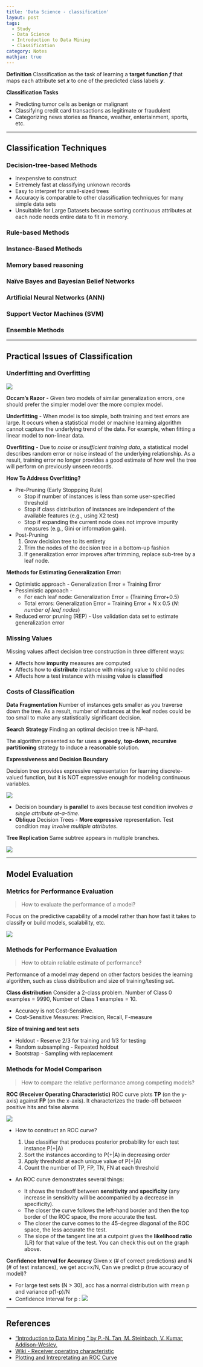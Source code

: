 ```yaml
---
title: 'Data Science - classification'
layout: post
tags:
  - Study
  - Data Science
  - Introduction to Data Mining
  - Classification
category: Notes
mathjax: true
---
```

**Definition**
Classification as the task of learning a **target function** **_f_** that maps each attribute set **_x_** to one of the predicted class labels **_y_**.

**Classification Tasks**
- Predicting tumor cells as benign or malignant
- Classifying credit card transactions as legitimate or fraudulent
- Categorizing news stories as finance, weather, entertainment, sports, etc.

<!--more-->

---

## Classification Techniques
### Decision-tree-based Methods
- Inexpensive to construct
- Extremely fast at classifying unknown records
- Easy to interpret for small-sized trees
- Accuracy is comparable to other classification techniques for many simple data sets
- Unsuitable for Large Datasets because sorting continuous attributes at each node needs entire data to fit in memory.

### Rule-based Methods
### Instance-Based Methods
### Memory based reasoning
### Naïve Bayes and Bayesian Belief Networks
### Artificial Neural Networks (ANN)
### Support Vector Machines (SVM)
### Ensemble Methods

---

## Practical Issues of Classification
### Underfitting and Overfitting

![](https://i.imgur.com/Ar1ErgU.png)

**Occam’s Razor** - Given two models of similar generalization errors,  one should prefer the simpler model over the more complex model.

**Underfitting** - When model is too simple, both training and test errors are large. It occurs when a statistical model or machine learning algorithm cannot capture the underlying trend of the data. For example, when fitting a linear model to non-linear data.

**Overfitting** - Due to _noise_ or _insufficient training data_, a statistical model describes random error or noise instead of the underlying relationship. As a result, training error no longer provides a good estimate of how well the tree will perform on previously unseen records.


**How To Address Overfitting?**
- Pre-Pruning (Early Stoppping Rule)
	- Stop if number of instances is less than some user-specified threshold
	-  Stop if class distribution of instances are independent of the available features (e.g., using X2 test)
	-   Stop if expanding the current node does not improve impurity measures (e.g., Gini or information gain).
- Post-Pruning
	1. Grow decision tree to its entirety
	2. Trim the nodes of the decision tree in a bottom-up fashion
	3. If generalization error improves after trimming, replace sub-tree by a leaf node.

**Methods for Estimating Generalization Error:**
- Optimistic approach -  Generalization Error = Training Error
- Pessimistic approach -
	- For each leaf node: Generalization Error = (Training Error+0.5) 
	- Total errors: Generalization Error = Training Error + N x 0.5 (_N: number of leaf nodes_)
- Reduced error pruning (REP) -  Use validation data set to estimate generalization error


### Missing Values
Missing values affect decision tree construction in three different ways:

- Affects how **impurity** measures are computed
- Affects how to **distribute** instance with missing value to child nodes
- Affects how a test instance with missing value is **classified**


### Costs of Classification

**Data Fragmentation**
Number of instances gets smaller as you traverse down the tree. As a result, number of instances at the leaf nodes could be too small to make any statistically significant decision.

**Search Strategy**
Finding an optimal decision tree is NP-hard.

The algorithm presented so far uses a **greedy**, **top-down**, **recursive partitioning** strategy to induce a reasonable solution.

**Expressiveness and Decision Boundary**

Decision tree provides expressive representation for learning discrete-valued function, but it is NOT expressive enough for modeling continuous variables.

![](https://i.imgur.com/vpObzLQ.png)

- Decision boundary is **parallel** to axes because test condition involves _a single attribute at-a-time_.
- **Oblique** Decision Trees -  **More expressive** representation. Test condition may _involve multiple attributes_.

**Tree Replication**
Same subtree appears in multiple branches.

![](https://i.imgur.com/EOIqIYX.png)

---

## Model Evaluation
### Metrics for Performance Evaluation
> How to evaluate the performance
 of a model?

Focus on the predictive capability of a model rather than how fast it takes to classify or build models, scalability, etc.

![](https://i.imgur.com/jdcdJRi.jpg)


### Methods for Performance Evaluation
> How to obtain reliable estimate of performance?

Performance of a model may depend on other factors besides the learning algorithm, such as class distribution and size of training/testing set.

**Class distribution**
Consider a 2-class problem. Number of Class 0 examples = 9990, Number of Class 1 examples = 10.

- Accuracy is not Cost-Sensitive. 
- Cost-Sensitive Measures: Precision, Recall, F-measure

**Size of training and test sets**
- Holdout - Reserve 2/3 for training and 1/3 for testing 
- Random subsampling - Repeated holdout
- Bootstrap - Sampling with replacement


### Methods for Model Comparison
> How to compare the relative performance among competing models?

**ROC (Receiver Operating Characteristic)**
ROC curve plots **TP** (on the y-axis) against **FP** (on the x-axis). It  characterizes the trade-off between positive hits and false alarms

![](https://i.imgur.com/yiu1gKv.png)


- How to construct an ROC curve?
    1. Use classifier that produces posterior probability for each test instance P(+\|A)
    2. Sort the instances according to P(+\|A) in decreasing order
    3. Apply threshold at each unique value of P(+\|A)
    4. Count the number of TP, FP, TN, FN at each threshold

- An ROC curve demonstrates several things:
    - It shows the tradeoff between **sensitivity** and **specificity** (any increase in sensitivity will be accompanied by a decrease in specificity).
    - The closer the curve follows the left-hand border and then the top border of the ROC space, the more accurate the test.
    - The closer the curve comes to the 45-degree diagonal of the ROC space, the less accurate the test.
    - The slope of the tangent line at a cutpoint gives the **likelihood ratio** (LR) for that value of the test. You can check this out on the graph above.

**Confidence Interval for Accuracy**
Given x (# of correct predictions) and N (# of test instances), we get acc=x/N, Can we predict p (true accuracy of model)?

- For large test sets (N > 30), acc has a normal distribution with mean p and variance p(1-p)/N
- Confidence Interval for p :
	![](https://i.imgur.com/BG75gfX.png)

---

## References
- [“Introduction to Data Mining,” by P.-N. Tan, M. Steinbach, V. Kumar, Addison-Wesley.](http://www-users.cs.umn.edu/~kumar/dmbook/index.php)
- [Wiki - Receiver operating characteristic](https://en.wikipedia.org/wiki/Receiver_operating_characteristic)
- [Plotting and Intrepretating an ROC Curve](http://gim.unmc.edu/dxtests/roc2.htm)